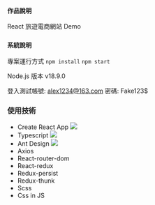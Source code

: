 ### `作品說明`

React 旅遊電商網站 Demo

### `系統說明`

專案運行方式 ```npm install``` ```npm start```

Node.js 版本 v18.9.0

登入測試帳號: alex1234@163.com  密碼: Fake123$

### 使用技術

* Create React App ![](https://img.shields.io/badge/React-v18.2-blue)
* Typescript  ![](https://img.shields.io/badge/Typescript-v4.9.2-blue>)
* Ant Design  ![](https://img.shields.io/badge/AntDesign-v5.4.4-blue>)
* Axios
* React-router-dom
* React-redux
* Redux-persist
* Redux-thunk
* Scss
* Css in JS
